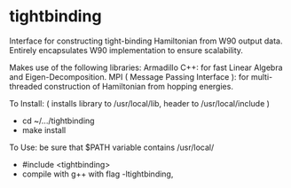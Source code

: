 # tightbinding
Interface for constructing tight-binding Hamiltonian from W90 output data.  Entirely encapsulates W90 implementation to ensure scalability.

Makes use of the following libraries:
  Armadillo C++: for fast Linear Algebra and Eigen-Decomposition.
  MPI ( Message Passing Interface ): for multi-threaded construction of Hamiltonian from hopping energies.
  
To Install: ( installs library to /usr/local/lib, header to /usr/local/include )
  - cd ~/.../tightbinding
  - make install
  
To Use: be sure that $PATH variable contains /usr/local/
  - #include \<tightbinding\>
  - compile with g++ with flag -ltightbinding, 
  
